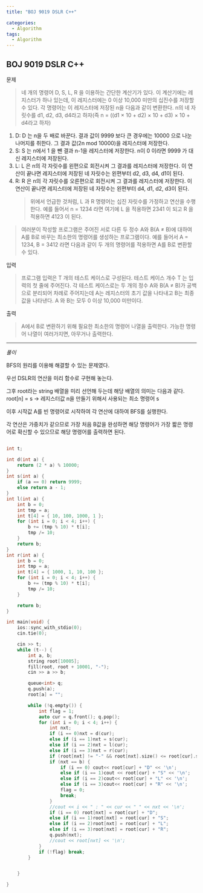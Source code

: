 ```yaml
---
title: "BOJ 9019 DSLR C++"

categories:
  - Algorithm
tags:
  - Algorithm
---
```


## BOJ 9019 DSLR C++

문제

> 네 개의 명령어 D, S, L, R 을 이용하는 간단한 계산기가 있다. 이 계산기에는 레지스터가 하나 있는데, 이 레지스터에는 0 이상 10,000 미만의 십진수를 저장할 수 있다. 각 명령어는 이 레지스터에 저장된 n을 다음과 같이 변환한다. n의 네 자릿수를 d1, d2, d3, d4라고 하자(즉 n = ((d1 × 10 + d2) × 10 + d3) × 10 + d4라고 하자)

1. D: D 는 n을 두 배로 바꾼다. 결과 값이 9999 보다 큰 경우에는 10000 으로 나눈 나머지를 취한다. 그 결과 값(2n mod 10000)을 레지스터에 저장한다.
2. S: S 는 n에서 1 을 뺀 결과 n-1을 레지스터에 저장한다. n이 0 이라면 9999 가 대신 레지스터에 저장된다.
3. L: L 은 n의 각 자릿수를 왼편으로 회전시켜 그 결과를 레지스터에 저장한다. 이 연산이 끝나면 레지스터에 저장된 네 자릿수는 왼편부터 d2, d3, d4, d1이 된다.
4. R: R 은 n의 각 자릿수를 오른편으로 회전시켜 그 결과를 레지스터에 저장한다. 이 연산이 끝나면 레지스터에 저장된 네 자릿수는 왼편부터 d4, d1, d2, d3이 된다.
   > 위에서 언급한 것처럼, L 과 R 명령어는 십진 자릿수를 가정하고 연산을 수행한다. 예를 들어서 n = 1234 라면 여기에 L 을 적용하면 2341 이 되고 R 을 적용하면 4123 이 된다.

> 여러분이 작성할 프로그램은 주어진 서로 다른 두 정수 A와 B(A ≠ B)에 대하여 A를 B로 바꾸는 최소한의 명령어를 생성하는 프로그램이다. 예를 들어서 A = 1234, B = 3412 라면 다음과 같이 두 개의 명령어를 적용하면 A를 B로 변환할 수 있다.

입력

> 프로그램 입력은 T 개의 테스트 케이스로 구성된다. 테스트 케이스 개수 T 는 입력의 첫 줄에 주어진다. 각 테스트 케이스로는 두 개의 정수 A와 B(A ≠ B)가 공백으로 분리되어 차례로 주어지는데 A는 레지스터의 초기 값을 나타내고 B는 최종 값을 나타낸다. A 와 B는 모두 0 이상 10,000 미만이다.

출력

> A에서 B로 변환하기 위해 필요한 최소한의 명령어 나열을 출력한다. 가능한 명령어 나열이 여러가지면, 아무거나 출력한다.

---

_풀이_

BFS의 원리를 이용해 해결할 수 있는 문제였다.

우선 DSLR의 연산을 미리 함수로 구현해 놓는다.

그후 root라는 string 배열을 미리 선언해 두는데 해당 배열의 의미는 다음과 같다.
root[n] = s -> 레지스터값 n을 만들기 위해서 사용되는 최소 명령어 s

이후 시작값 A를 빈 명령어로 시작하여 각 연산에 대하여 BFS를 실행한다.

각 연산은 가중치가 같으므로 가장 처음 B값을 완성하면 해당 명령어가 가장 짧은 명령어로 확신할 수 있으므로 해당 명령어를 출력하면 된다.

```c++

int t;

int d(int a) {
    return (2 * a) % 10000;
}
int s(int a) {
    if (a == 0) return 9999;
    else return a - 1;
}
int l(int a) {
    int b = 0;
    int tmp = a;
    int t[4] = { 10, 100, 1000, 1 };
    for (int i = 0; i < 4; i++) {
        b += (tmp % 10) * t[i];
        tmp /= 10;
    }
    return b;
}
int r(int a) {
    int b = 0;
    int tmp = a;
    int t[4] = { 1000, 1, 10, 100 };
    for (int i = 0; i < 4; i++) {
        b += (tmp % 10) * t[i];
        tmp /= 10;
    }

    return b;
}

int main(void) {
    ios::sync_with_stdio(0);
    cin.tie(0);

    cin >> t;
    while (t--) {
        int a, b;
        string root[10005];
        fill(root, root + 10001, "-");
        cin >> a >> b;

        queue<int> q;
        q.push(a);
        root[a] = "";

        while (!q.empty()) {
            int flag = 1;
            auto cur = q.front(); q.pop();
            for (int i = 0; i < 4; i++) {
                int nxt;
                if (i == 0)nxt = d(cur);
                else if (i == 1)nxt = s(cur);
                else if (i == 2)nxt = l(cur);
                else if (i == 3)nxt = r(cur);
                if (root[nxt] != "-" && root[nxt].size() <= root[cur].size() + 1) continue;
                if (nxt == b) {
                    if (i == 0) cout<< root[cur] + "D" << '\n';
                    else if (i == 1)cout << root[cur] + "S" << '\n';
                    else if (i == 2)cout<< root[cur] + "L" << '\n';
                    else if (i == 3)cout<< root[cur] + "R" << '\n';
                    flag = 0;
                    break;
                }
                //cout << i << " : " << cur << " " << nxt << '\n';
                if (i == 0) root[nxt] = root[cur] + "D";
                else if (i == 1)root[nxt] = root[cur] + "S";
                else if (i == 2)root[nxt] = root[cur] + "L";
                else if (i == 3)root[nxt] = root[cur] + "R";
                q.push(nxt);
                //cout << root[nxt] << '\n';
            }
            if (!flag) break;
        }


    }

}

```
